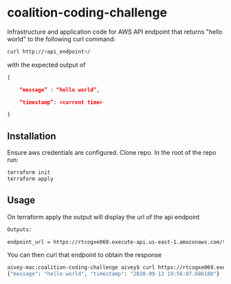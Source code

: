 # coalition-coding-challenge

Infrastructure and application code for AWS API endpoint that returns "hello world" to the following curl command:
```bash
curl http://<api_endpoint>/
```
with the expected output of
```json 
{

	“message” : “hello world”,

	“timestamp”: <current time>

}
```
## Installation
Ensure aws credentials are configured. Clone repo. In the root of the repo run: 
```bash
terraform init
terraform apply
```

## Usage
On terraform apply the output will display the url of the api endpoint
```bash
Outputs:

endpoint_url = https://rtcogxe069.execute-api.us-east-1.amazonaws.com/test
```
You can then curl that endpoint to obtain the response
```bash
aivey-mac:coalition-coding-challenge aivey$ curl https://rtcogxe069.execute-api.us-east-1.amazonaws.com/test
{"message": "hello world", "timestamp": "2020-09-13 19:56:07.686188"}
```
